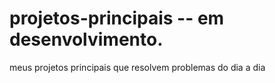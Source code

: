 # projetos-principais -- em desenvolvimento.
meus projetos principais que resolvem problemas do dia a dia
